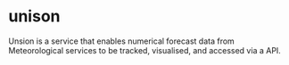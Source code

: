 # unison
Unsion is a service that enables numerical forecast data from Meteorological services to be tracked, visualised, and accessed via a API.
